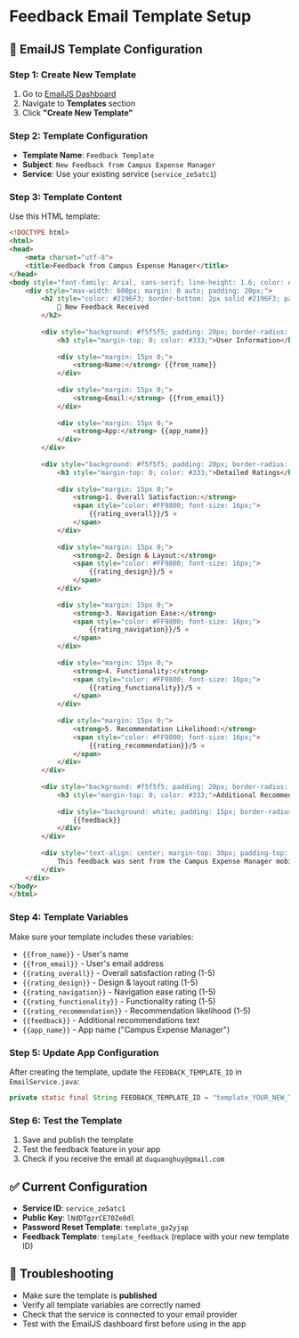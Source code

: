 # Feedback Email Template Setup

## 📧 **EmailJS Template Configuration**

### **Step 1: Create New Template**
1. Go to [EmailJS Dashboard](https://dashboard.emailjs.com/)
2. Navigate to **Templates** section
3. Click **"Create New Template"**

### **Step 2: Template Configuration**
- **Template Name**: `Feedback Template`
- **Subject**: `New Feedback from Campus Expense Manager`
- **Service**: Use your existing service (`service_ze5atc1`)

### **Step 3: Template Content**
Use this HTML template:

```html
<!DOCTYPE html>
<html>
<head>
    <meta charset="utf-8">
    <title>Feedback from Campus Expense Manager</title>
</head>
<body style="font-family: Arial, sans-serif; line-height: 1.6; color: #333;">
    <div style="max-width: 600px; margin: 0 auto; padding: 20px;">
        <h2 style="color: #2196F3; border-bottom: 2px solid #2196F3; padding-bottom: 10px;">
            📱 New Feedback Received
        </h2>
        
        <div style="background: #f5f5f5; padding: 20px; border-radius: 8px; margin: 20px 0;">
            <h3 style="margin-top: 0; color: #333;">User Information</h3>
            
            <div style="margin: 15px 0;">
                <strong>Name:</strong> {{from_name}}
            </div>
            
            <div style="margin: 15px 0;">
                <strong>Email:</strong> {{from_email}}
            </div>
            
            <div style="margin: 15px 0;">
                <strong>App:</strong> {{app_name}}
            </div>
        </div>
        
        <div style="background: #f5f5f5; padding: 20px; border-radius: 8px; margin: 20px 0;">
            <h3 style="margin-top: 0; color: #333;">Detailed Ratings</h3>
            
            <div style="margin: 15px 0;">
                <strong>1. Overall Satisfaction:</strong> 
                <span style="color: #FF9800; font-size: 16px;">
                    {{rating_overall}}/5 ⭐
                </span>
            </div>
            
            <div style="margin: 15px 0;">
                <strong>2. Design & Layout:</strong> 
                <span style="color: #FF9800; font-size: 16px;">
                    {{rating_design}}/5 ⭐
                </span>
            </div>
            
            <div style="margin: 15px 0;">
                <strong>3. Navigation Ease:</strong> 
                <span style="color: #FF9800; font-size: 16px;">
                    {{rating_navigation}}/5 ⭐
                </span>
            </div>
            
            <div style="margin: 15px 0;">
                <strong>4. Functionality:</strong> 
                <span style="color: #FF9800; font-size: 16px;">
                    {{rating_functionality}}/5 ⭐
                </span>
            </div>
            
            <div style="margin: 15px 0;">
                <strong>5. Recommendation Likelihood:</strong> 
                <span style="color: #FF9800; font-size: 16px;">
                    {{rating_recommendation}}/5 ⭐
                </span>
            </div>
        </div>
        
        <div style="background: #f5f5f5; padding: 20px; border-radius: 8px; margin: 20px 0;">
            <h3 style="margin-top: 0; color: #333;">Additional Recommendations</h3>
            
            <div style="background: white; padding: 15px; border-radius: 5px; margin-top: 10px; border-left: 4px solid #2196F3;">
                {{feedback}}
            </div>
        </div>
        
        <div style="text-align: center; margin-top: 30px; padding-top: 20px; border-top: 1px solid #eee; color: #666; font-size: 12px;">
            This feedback was sent from the Campus Expense Manager mobile app.
        </div>
    </div>
</body>
</html>
```

### **Step 4: Template Variables**
Make sure your template includes these variables:
- `{{from_name}}` - User's name
- `{{from_email}}` - User's email address
- `{{rating_overall}}` - Overall satisfaction rating (1-5)
- `{{rating_design}}` - Design & layout rating (1-5)
- `{{rating_navigation}}` - Navigation ease rating (1-5)
- `{{rating_functionality}}` - Functionality rating (1-5)
- `{{rating_recommendation}}` - Recommendation likelihood (1-5)
- `{{feedback}}` - Additional recommendations text
- `{{app_name}}` - App name ("Campus Expense Manager")

### **Step 5: Update App Configuration**
After creating the template, update the `FEEDBACK_TEMPLATE_ID` in `EmailService.java`:

```java
private static final String FEEDBACK_TEMPLATE_ID = "template_YOUR_NEW_TEMPLATE_ID";
```

### **Step 6: Test the Template**
1. Save and publish the template
2. Test the feedback feature in your app
3. Check if you receive the email at `duquanghuy@gmail.com`

## ✅ **Current Configuration**
- **Service ID**: `service_ze5atc1`
- **Public Key**: `lNdDTgzrCE70Ze8dl`
- **Password Reset Template**: `template_ga2yjap`
- **Feedback Template**: `template_feedback` (replace with your new template ID)

## 🔧 **Troubleshooting**
- Make sure the template is **published**
- Verify all template variables are correctly named
- Check that the service is connected to your email provider
- Test with the EmailJS dashboard first before using in the app 